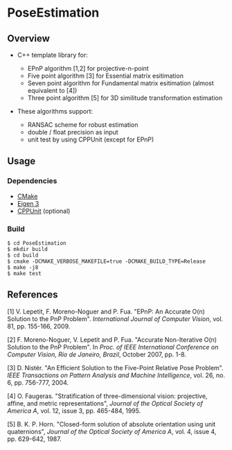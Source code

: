 # PoseEstimation
## Overview
* C++ template library for:
    * EPnP algorithm [1,2] for projective-n-point
    * Five point algorithm [3] for Essential matrix esitimation
    * Seven point algorithm for Fundamental matrix esitimation (almost equivalent to [4])
    * Three point algorithm [5] for 3D similitude transformation estimation

* These algorithms support:
    * RANSAC scheme for robust estimation
    * double / float precision as input
    * unit test by using CPPUnit (except for EPnP)

## Usage
### Dependencies
* [CMake](https://cmake.org/)
* [Eigen 3](https://eigen.tuxfamily.org/)
* [CPPUnit](https://sourceforge.net/projects/cppunit/) (optional)
### Build
```
$ cd PoseEstimation
$ mkdir build
$ cd build
$ cmake -DCMAKE_VERBOSE_MAKEFILE=true -DCMAKE_BUILD_TYPE=Release
$ make -j8
$ make test
```

## References
[1] V. Lepetit, F. Moreno-Noguer and P. Fua. "EPnP: An Accurate O(n) Solution to the PnP Problem". *International Journal of Computer Vision*, vol. 81, pp. 155-166, 2009.

[2] F. Moreno-Noguer, V. Lepetit and P. Fua. "Accurate Non-Iterative O(n) Solution to the PnP Problem". In *Proc. of IEEE International Conference on Computer Vision, Rio de Janeiro, Brazil*, October 2007, pp. 1-8.

[3] D. Nistér. "An Efficient Solution to the Five-Point Relative Pose Problem". *IEEE Transactions on Pattern Analysis and Machine Intelligence*, vol. 26, no. 6, pp. 756-777, 2004.

[4] O. Faugeras. "Stratification of three-dimensional vision: projective, affine, and metric representations", *Journal of the Optical Society of America A*, vol. 12, issue 3, pp. 465-484, 1995.

[5] B. K. P. Horn. "Closed-form solution of absolute orientation using unit quaternions", *Journal of the Optical Society of America A*, vol. 4, issue 4, pp. 629-642, 1987.
